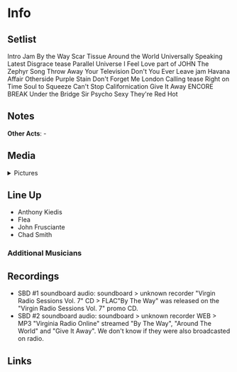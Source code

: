 # Info

## Setlist

Intro Jam
By the Way
Scar Tissue
Around the World
Universally Speaking
Latest Disgrace tease
Parallel Universe
I Feel Love part of JOHN
The Zephyr Song
Throw Away Your Television
Don't You Ever Leave jam
Havana Affair
Otherside
Purple Stain
Don't Forget Me
London Calling tease
Right on Time
Soul to Squeeze
Can't Stop
Californication
Give It Away
ENCORE BREAK
Under the Bridge
Sir Psycho Sexy
They're Red Hot

## Notes

**Other Acts**: -

## Media 

<details>
  <summary>Pictures</summary>
  <!--<img alt="Setlist" title="Setlist" src="_.jpg" height="200" />-->
</details>

## Line Up

* Anthony Kiedis
* Flea
* John Frusciante
* Chad Smith

### Additional Musicians

## Recordings

* SBD #1 soundboard audio: soundboard > unknown recorder "Virgin Radio Sessions Vol. 7" CD > FLAC"By The Way" was released on the "Virgin Radio Sessions Vol. 7" promo CD.  
* SBD #2 soundboard audio: soundboard > unknown recorder WEB > MP3 "Virginia Radio Online" streamed "By The Way", "Around The World" and "Give It Away". We don't know if they were also broadcasted on radio.

## Links
